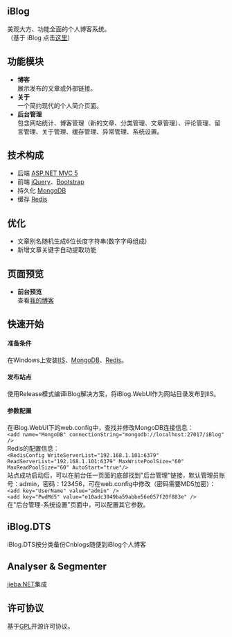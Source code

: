 
## iBlog
美观大方、功能全面的个人博客系统。  
（基于 iBlog 点击[这里](https://github.com/eshengsky/iBlog/)）

## 功能模块
* **博客**  
展示发布的文章或外部链接。  
* **关于**  
一个简约现代的个人简介页面。
* **后台管理**  
包含网站统计、博客管理（新的文章、分类管理、文章管理）、评论管理、留言管理、关于管理、缓存管理、异常管理、系统设置。

## 技术构成
* 后端 [ASP.NET MVC 5](http://www.asp.net/mvc)
* 前端 [jQuery](http://jquery.com/)、[Bootstrap](http://getbootstrap.com/)
* 持久化 [MongoDB](https://www.mongodb.org/)
* 缓存 [Redis](http://redis.io/)

## 优化
* 文章别名随机生成6位长度字符串(数字字母组成)
* 新增文章关键字自动提取功能

## 页面预览
* **前台预览**  
查看[我的博客](http://chenzheng.me)


## 快速开始
#### 准备条件  
在Windows上安装[IIS](http://www.iis.net/)、[MongoDB](https://www.mongodb.org/)、[Redis](https://github.com/MSOpenTech/redis/releases)。
#### 发布站点
使用Release模式编译iBlog解决方案，将iBlog.WebUI作为网站目录发布到IIS。
#### 参数配置
在iBlog.WebUI下的web.config中，查找并修改MongoDB连接信息：  
`<add name="MongoDB" connectionString="mongodb://localhost:27017/iBlog" />`  
Redis的配置信息：  
`<RedisConfig WriteServerList="192.168.1.101:6379" ReadServerList="192.168.1.101:6379" MaxWritePoolSize="60" MaxReadPoolSize="60" AutoStart="true"/>`  
站点成功启动后，可以在前台任一页面的底部找到"后台管理"链接，默认管理员账号：admin，密码：123456，可在web.config中修改（密码需要MD5加密）：   
`<add key="UserName" value="admin" />`    
`<add key="PwdMd5" value="e10adc3949ba59abbe56e057f20f883e" />`  
在"后台管理-系统设置"页面中，可以配置其它参数。  


## iBlog.DTS
iBlog.DTS按分类备份Cnblogs随便到iBlog个人博客

## Analyser & Segmenter
[jieba.NET](https://github.com/anderscui/jieba.NET)集成

## 许可协议
基于[GPL](https://github.com/eshengsky/iBlog/blob/master/LICENSE)开源许可协议。

